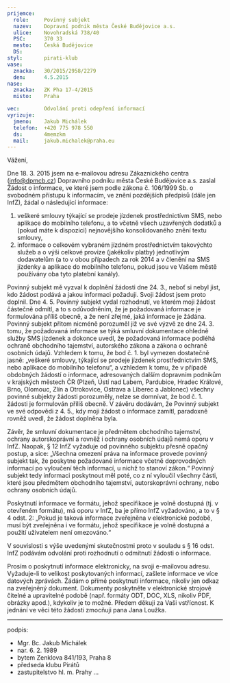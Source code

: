 ```yaml
---
prijemce: 
  role:     Povinný subjekt
  nazev:    Dopravní podnik města České Budějovice a.s.
  ulice:    Novohradská 738/40
  PSC:      370 33
  mesto:    Česká Budějovice
  DS:       
styl:       pirati-klub
vase:
  znacka:   30/2015/2958/2279
  den:      4.5.2015
nase:
  znacka:   ZK Pha 17-4/2015
  misto:    Praha

vec:        Odvolání proti odepření informací
vyrizuje:   
  jmeno:    Jakub Michálek
  telefon:  +420 775 978 550
  ds:       4memzkm
  mail:     jakub.michalek@praha.eu
---
```


Vážení,

Dne 18. 3. 2015 jsem na e-mailovou adresu Zákaznického centra (info@dpmcb.cz) Dopravního podniku města České Budějovice a.s. zaslal Žádost o informace, ve které jsem podle zákona č. 106/1999 Sb. o svobodném přístupu k informacím, ve znění pozdějších předpisů (dále jen InfZ), žádal o následující informace:

1. veškeré smlouvy týkající se prodeje jízdenek prostřednictívm SMS, nebo aplikace do mobilního telefonu, a to včetně všech uzavřených dodatků a (pokud máte k dispozici) nejnovějšího konsolidovaného znění textu smlouvy,
2. informace o celkovém vybraném jízdném prostřednictvím takovýchto služeb a o výši celkové provize (jakékoliv platby) jednotlivým dodavatelům (a to v obou případech za rok 2014 a v členění na SMS jízdenky a aplikace do mobilního telefonu, pokud jsou ve Vašem městě používány oba tyto platební kanály).

Povinný subjekt mě vyzval k doplnění žádosti dne 24. 3., neboť si nebyl jist, kdo žádost podává a jakou informaci požaduji. Svoji žádost jsem proto doplnil. Dne 4. 5. Povinný subjekt vydal rozhodnutí, ve kterém moji žádost částečně odmítl, a to s odůvodněním, že je požadovaná informace je formulována příliš obecně, a že není zřejmé, jaká informace je žádána. Povinný subjekt přitom nicméně porozuměl již ve své výzvě ze dne 24. 3. tomu, že požadovaná informace se týká smluvní dokumentace ohledně služby SMS jízdenek a dokonce uvedl, že požadovaná informace podléhá ochraně obchodního tajemství, autorského zákona a zákona o ochraně osobních údajů. Vzhledem k tomu, že bod č. 1. byl vymezen dostatečně jasně: „veškeré smlouvy, týkající se prodeje jízdenek prostřednictvím SMS, nebo aplikace do mobilního telefonu“, a vzhledem k tomu, že v případě obdobných žádostí o informace, adresovaných dalším dopravním podnikům v krajských městech ČR (Plzeň, Ústí nad Labem, Pardubice, Hradec Králové, Brno, Olomouc, Zlín a Otrokovice, Ostrava a Liberec a Jablonec) všechny povinné subjekty žádosti porozuměly, nelze se domnívat, že bod č. 1. žádosti je formulován příliš obecně. V závěru dodávám, že Povinný subjekt ve své odpovědi z 4. 5., kdy moji žádost o informace zamítl, paradoxně rovněž uvedl, že žádost doplněna byla.

Závěr, že smluvní dokumentace je předmětem obchodního tajemství, ochrany autorskoprávní a rovněž i ochrany osobních údajů nemá oporu v InfZ. Naopak, § 12 InfZ vyžaduje od povinného subjektu přesně opačný postup, a sice: „Všechna omezení práva na informace provede povinný subjekt tak, že poskytne požadované informace včetně doprovodných informací po vyloučení těch informací, u nichž to stanoví zákon.“ Povinný subjekt tedy informaci poskytnout měl poté, co z ní vyloučil všechny části, které jsou předmětem obchodního tajemství, autorskoprávní ochrany, nebo ochrany osobních údajů. 

Poskytnutí informace ve formátu, jehož specifikace je volně dostupná (tj. v otevřeném formátu), má oporu v InfZ, ba je přímo InfZ vyžadováno, a to v § 4 odst. 2: „Pokud je taková informace zveřejněna v elektronické podobě, musí být zveřejněna i ve formátu, jehož specifikace je volně dostupná a použití uživatelem není omezováno.“

V souvislosti s výše uvedenými skutečnostmi proto v souladu s § 16 odst. InfZ podávám odvolání proti rozhodnutí o odmítnutí žádosti o informace.

Prosím o poskytnutí informace elektronicky, na svoji e-mailovou adresu. Vyžaduje-li to velikost poskytovaných informací, zašlete informace ve
více datových zprávách. Žádám o přímé poskytnutí informace, nikoliv jen odkaz na zveřejněný dokument. Dokumenty poskytněte v elektronické strojově čitelné a upravitelné podobě (např. formáty ODT, DOC, XLS, nikoliv PDF, obrázky apod.), kdykoliv je to možné. Předem děkuji za
Vaši vstřícnost. K jednání ve věci této žádosti zmocňuji pana Jana Loužka.

---
podpis: 
  - Mgr. Bc. Jakub Michálek
  - nar. 6. 2. 1989
  - bytem Zenklova 841/193, Praha 8
  - předseda klubu Pirátů
  - zastupitelstvo hl. m. Prahy
...
